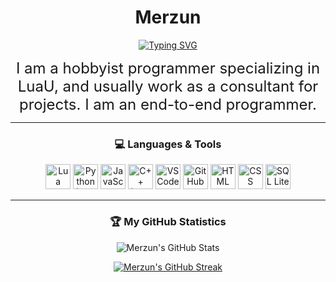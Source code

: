 
<div align="center">
  <h1>Merzun</h1>
<p align="center">
  <a href="https://git.io/typing-svg">
    <img src="https://readme-typing-svg.demolab.com?font=Fira+Code&size=20&pause=1000&color=830ACD&center=true&width=435&lines=Hobbyist+Programmer+(Full Stack)" alt="Typing SVG">
  </a>
</p>



<p align="center">
  <span style="font-size: 24px;">
    I am a hobbyist programmer specializing in LuaU, and usually work as a consultant for projects. I am an end-to-end programmer.
  </span>
</p>




---

### 💻 Languages & Tools

<p align="center">
  <img alt="Lua" width="40px" src="https://cdn.jsdelivr.net/gh/devicons/devicon@latest/icons/lua/lua-original.svg"/>
  <img alt="Python (Learning)" width="40px" src="https://cdn.jsdelivr.net/gh/devicons/devicon@latest/icons/python/python-original.svg" />
  <img alt="JavaScript (Learning)" width="40px" src="https://cdn.jsdelivr.net/gh/devicons/devicon@latest/icons/javascript/javascript-original.svg"/>
  <img alt="C++ (Learning)" width="40px" src="https://cdn.jsdelivr.net/gh/devicons/devicon@latest/icons/cplusplus/cplusplus-original.svg" />
  <img alt="VSCode" width="40px" src="https://cdn.jsdelivr.net/gh/devicons/devicon@latest/icons/vscode/vscode-original.svg" />
  <img alt="GitHub" width="40px" src="https://cdn.jsdelivr.net/gh/devicons/devicon@latest/icons/github/github-original.svg" />
  <img alt="HTML" width="40px" src="https://cdn.jsdelivr.net/gh/devicons/devicon@latest/icons/html5/html5-original.svg" />
  <img alt="CSS" width="40px" src="https://cdn.jsdelivr.net/gh/devicons/devicon@latest/icons/css3/css3-original.svg" />
  <img alt="SQL Lite" width="40px" src="https://cdn.jsdelivr.net/gh/devicons/devicon@latest/icons/sqlite/sqlite-original.svg" />
</p>

---

### 🏆 My GitHub Statistics

<p align="center">
  <img src="https://github-readme-stats.vercel.app/api?username=Merzun&theme=midnight-purple&show_icons=true&hide_border=true&bg_color=00000000" alt="Merzun's GitHub Stats">
</p>

<p align="center">
  <a href="https://git.io/streak-stats">
    <img src="https://streak-stats.demolab.com?user=Merzun&theme=midnight-purple&hide_border=true&background=FFFFFF00" alt="Merzun's GitHub Streak">
  </a>
</p>
